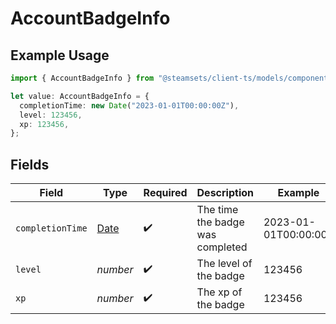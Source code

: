 # AccountBadgeInfo

## Example Usage

```typescript
import { AccountBadgeInfo } from "@steamsets/client-ts/models/components";

let value: AccountBadgeInfo = {
  completionTime: new Date("2023-01-01T00:00:00Z"),
  level: 123456,
  xp: 123456,
};
```

## Fields

| Field                                                                                         | Type                                                                                          | Required                                                                                      | Description                                                                                   | Example                                                                                       |
| --------------------------------------------------------------------------------------------- | --------------------------------------------------------------------------------------------- | --------------------------------------------------------------------------------------------- | --------------------------------------------------------------------------------------------- | --------------------------------------------------------------------------------------------- |
| `completionTime`                                                                              | [Date](https://developer.mozilla.org/en-US/docs/Web/JavaScript/Reference/Global_Objects/Date) | :heavy_check_mark:                                                                            | The time the badge was completed                                                              | 2023-01-01T00:00:00Z                                                                          |
| `level`                                                                                       | *number*                                                                                      | :heavy_check_mark:                                                                            | The level of the badge                                                                        | 123456                                                                                        |
| `xp`                                                                                          | *number*                                                                                      | :heavy_check_mark:                                                                            | The xp of the badge                                                                           | 123456                                                                                        |